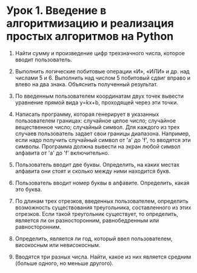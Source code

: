# Урок 1. Введение в алгоритмизацию и реализация простых алгоритмов на Python
1. Найти сумму и произведение цифр трехзначного числа, которое вводит пользователь.

2. Выполнить логические побитовые операции «И», «ИЛИ» и др. над числами 5 и 6. Выполнить над числом 5 побитовый сдвиг вправо и влево на два знака. Объяснить полученный результат.

3. По введенным пользователем координатам двух точек вывести уравнение прямой вида y=kx+b, проходящей через эти точки.

4. Написать программу, которая генерирует в указанных пользователем границах:
случайное целое число;
случайное вещественное число;
случайный символ.
Для каждого из трех случаев пользователь задает свои границы диапазона. Например, если надо получить случайный символ от 'a' до 'f', то вводятся эти символы. Программа должна вывести на экран любой символ алфавита от 'a' до 'f' включительно.

5. Пользователь вводит две буквы. Определить, на каких местах алфавита они стоят и сколько между ними находится букв.

6. Пользователь вводит номер буквы в алфавите. Определить, какая это буква.

7. По длинам трех отрезков, введенных пользователем, определить возможность существования треугольника, составленного из этих отрезков. Если такой треугольник существует, то определить, является ли он разносторонним, равнобедренным или равносторонним.

8. Определить, является ли год, который ввел пользователем, високосным или невисокосным.

9. Вводятся три разных числа. Найти, какое из них является средним (больше одного, но меньше другого).